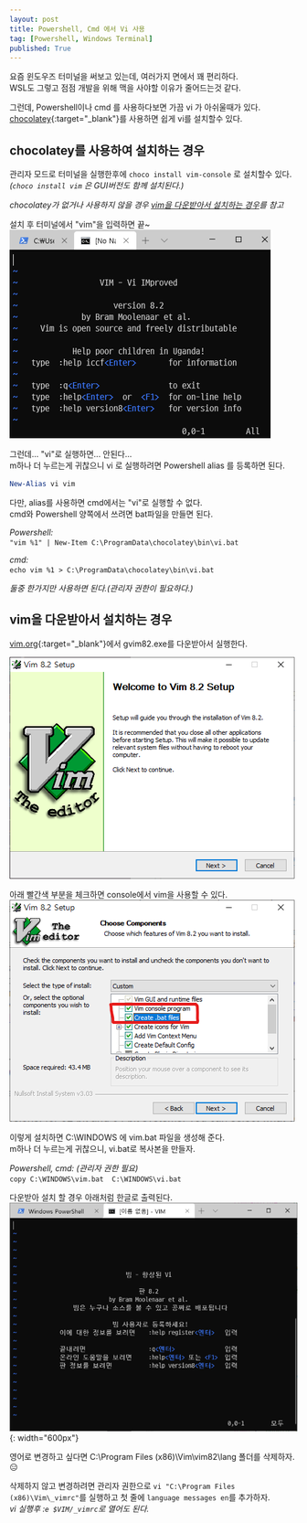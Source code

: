 ```yaml
---
layout: post
title: Powershell, Cmd 에서 Vi 사용
tag: [Powershell, Windows Terminal]
published: True
---
```


요즘 윈도우즈 터미널을 써보고 있는데, 여러가지 면에서 꽤 편리하다.  
WSL도 그렇고 점점 개발을 위해 맥을 사야할 이유가 줄어드는것 같다.  

그런데, Powershell이나 cmd 를 사용하다보면 가끔 vi 가 아쉬울때가 있다.  
[chocolatey](https://chocolatey.org/){:target="_blank"}를 사용하면 쉽게 vi를 설치할수 있다.
    
chocolatey를 사용하여 설치하는 경우
----

관리자 모드로 터미널을 실행한후에 `choco install vim-console` 로 설치할수 있다.  
*(`choco install vim` 은 GUI버전도 함께 설치된다.)*   

*chocolatey가 없거나 사용하지 않을 경우 [vim을 다운받아서 설치하는 경우](#download-vim)를 참고*  

설치 후 터미널에서 "vim"을 입력하면 끝~  
![](../img/2020-07-10-powershell%20cmd%20vi/2020-07-11-01-37-43.png)

그런데... "vi"로 실행하면... 안된다...  
m하나 더 누르는게 귀찮으니 vi 로 실행하려면 Powershell alias 를 등록하면 된다.  
```powershell
New-Alias vi vim 
```

다만, alias를 사용하면 cmd에서는 "vi"로 실행할 수 없다.  
cmd와 Powershell 양쪽에서 쓰려면 bat파일을 만들면 된다.   

*Powershell:*  
`"vim %1" | New-Item C:\ProgramData\chocolatey\bin\vi.bat`

*cmd:*  
`echo vim %1 > C:\ProgramData\chocolatey\bin\vi.bat`

*둘중 한가지만 사용하면 된다.(관리자 권한이 필요하다.)*  
  

vim을 다운받아서 설치하는 경우<a id="download-vim"></a>
----

[vim.org](https://www.vim.org/download.php#pc){:target="_blank"}에서 gvim82.exe를 다운받아서 실행한다.

![](../img/2020-07-10-powershell%20cmd%20vi/2021-03-21-23-27-00.png)

<!-- ![](../img/2020-07-10-powershell%20cmd%20vi/2021-03-21-23-27-43.png) -->

아래 빨간색 부분을 체크하면 console에서 vim을 사용할 수 있다.  
![](../img/2020-07-10-powershell%20cmd%20vi/2021-03-21-23-30-27.png)

이렇게 설치하면 C:\WINDOWS 에 vim.bat 파일을 생성해 준다.  
m하나 더 누르는게 귀찮으니, vi.bat로 복사본을 만들자.

*Powershell, cmd: (관리자 권한 필요)*  
`copy C:\WINDOWS\vim.bat  C:\WINDOWS\vi.bat`  

다운받아 설치 할 경우 아래처럼 한글로 출력된다.  
![](../img/2020-07-10-powershell%20cmd%20vi/2021-03-22-00-07-16.png){: width="600px"}

영어로 변경하고 싶다면 C:\Program Files (x86)\Vim\vim82\lang 폴더를 삭제하자.😑  

삭제하지 않고 변경하려면 관리자 권한으로
`vi "C:\Program Files (x86)\Vim\_vimrc"`를 실행하고 첫 줄에 `language messages en`를 추가하자.  
*vi 실행후 :`e $VIM/_vimrc`로 열어도 된다.*
